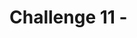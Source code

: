 # Challenge 11 - <Title of Challenge> - Coach's Guide 

[< Previous Solution](./Solution-10.md) - **[Home](./README.md)**

## Notes & Guidance

This is the only section you need to include.

Use general non-bulleted text for the beginning of a solution area for this challenge

- Then move into bullets
  - And sub-bullets and even
    - sub-sub-bullets

Break things apart with more than one bullet list

- Like this
- One
- Right
- Here
